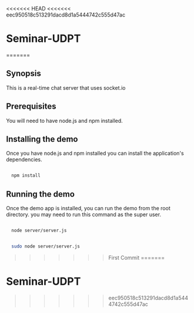 <<<<<<< HEAD
<<<<<<< eec950518c513291dacd8d1a5444742c555d47ac
# Seminar-UDPT
=======

## Synopsis
This is a real-time chat server that uses socket.io

## Prerequisites 
You will need to have node.js and npm installed.

## Installing the demo
Once you have node.js and npm installed you can install the application's dependencies.

```bash

  npm install

```

## Running the demo
Once the demo app is installed, you can run the demo from the root directory. you may need to run this command as the super user.

```bash

  node server/server.js

```

```bash

  sudo node server/server.js

```

>>>>>>> First Commit
=======
# Seminar-UDPT
>>>>>>> eec950518c513291dacd8d1a5444742c555d47ac
